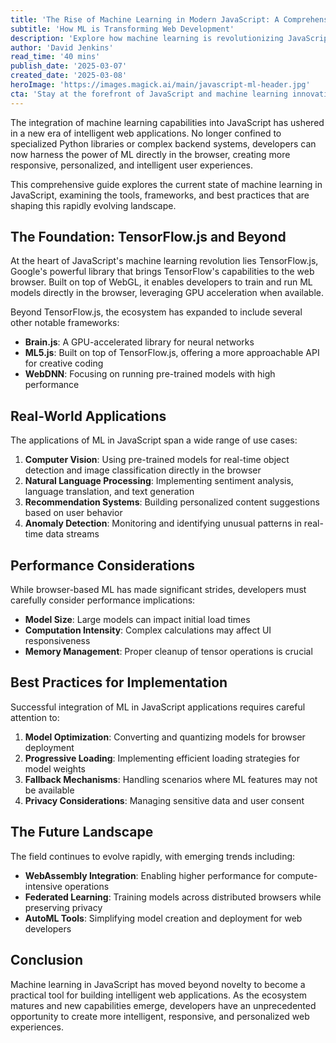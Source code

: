 ```yaml
---
title: 'The Rise of Machine Learning in Modern JavaScript: A Comprehensive Guide'
subtitle: 'How ML is Transforming Web Development'
description: 'Explore how machine learning is revolutionizing JavaScript development, from TensorFlow.js to real-world applications. Learn about best practices, performance considerations, and future trends in browser-based ML.'
author: 'David Jenkins'
read_time: '40 mins'
publish_date: '2025-03-07'
created_date: '2025-03-08'
heroImage: 'https://images.magick.ai/main/javascript-ml-header.jpg'
cta: 'Stay at the forefront of JavaScript and machine learning innovations! Follow us on LinkedIn for regular updates, expert insights, and the latest developments in web-based ML technologies.'
---
```


The integration of machine learning capabilities into JavaScript has ushered in a new era of intelligent web applications. No longer confined to specialized Python libraries or complex backend systems, developers can now harness the power of ML directly in the browser, creating more responsive, personalized, and intelligent user experiences.

This comprehensive guide explores the current state of machine learning in JavaScript, examining the tools, frameworks, and best practices that are shaping this rapidly evolving landscape.

## The Foundation: TensorFlow.js and Beyond

At the heart of JavaScript's machine learning revolution lies TensorFlow.js, Google's powerful library that brings TensorFlow's capabilities to the web browser. Built on top of WebGL, it enables developers to train and run ML models directly in the browser, leveraging GPU acceleration when available.

Beyond TensorFlow.js, the ecosystem has expanded to include several other notable frameworks:

- **Brain.js**: A GPU-accelerated library for neural networks
- **ML5.js**: Built on top of TensorFlow.js, offering a more approachable API for creative coding
- **WebDNN**: Focusing on running pre-trained models with high performance

## Real-World Applications

The applications of ML in JavaScript span a wide range of use cases:

1. **Computer Vision**: Using pre-trained models for real-time object detection and image classification directly in the browser
2. **Natural Language Processing**: Implementing sentiment analysis, language translation, and text generation
3. **Recommendation Systems**: Building personalized content suggestions based on user behavior
4. **Anomaly Detection**: Monitoring and identifying unusual patterns in real-time data streams

## Performance Considerations

While browser-based ML has made significant strides, developers must carefully consider performance implications:

- **Model Size**: Large models can impact initial load times
- **Computation Intensity**: Complex calculations may affect UI responsiveness
- **Memory Management**: Proper cleanup of tensor operations is crucial

## Best Practices for Implementation

Successful integration of ML in JavaScript applications requires careful attention to:

1. **Model Optimization**: Converting and quantizing models for browser deployment
2. **Progressive Loading**: Implementing efficient loading strategies for model weights
3. **Fallback Mechanisms**: Handling scenarios where ML features may not be available
4. **Privacy Considerations**: Managing sensitive data and user consent

## The Future Landscape

The field continues to evolve rapidly, with emerging trends including:

- **WebAssembly Integration**: Enabling higher performance for compute-intensive operations
- **Federated Learning**: Training models across distributed browsers while preserving privacy
- **AutoML Tools**: Simplifying model creation and deployment for web developers

## Conclusion

Machine learning in JavaScript has moved beyond novelty to become a practical tool for building intelligent web applications. As the ecosystem matures and new capabilities emerge, developers have an unprecedented opportunity to create more intelligent, responsive, and personalized web experiences.